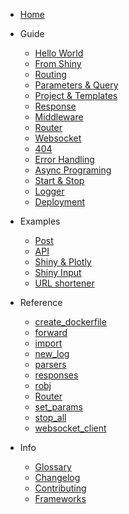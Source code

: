- [Home](/)

- Guide
  
  - [Hello World](guide/hello-world.md)
  - [From Shiny](guide/from-shiny)
  - [Routing](guide/routing.md)
  - [Parameters & Query](guide/params.md)
  - [Project & Templates](guide/project.md)
  - [Response](guide/response.md)
  - [Middleware](guide/middleware.md)
  - [Router](guide/router.md)
  - [Websocket](guide/websocket.md)
  - [404](guide/not-found.md)
  - [Error Handling](guide/errors.md)
  - [Async Programing](guide/async.md)
  - [Start & Stop](guide/stop.md)
  - [Logger](guide/logger.md)
  - [Deployment](guide/deploy.md)

- Examples

  - [Post](examples/post.md)
  - [API](examples/api.md)
  - [Shiny & Plotly](examples/shiny.md)
  - [Shiny Input](examples/input.md)
  - [URL shortener](examples/shortener.md)

- Reference

  - [create_dockerfile](reference/create_dockerfile.md)
  - [forward](reference/forward.md)
  - [import](reference/import.md)
  - [new_log](reference/new_log.md)
  - [parsers](reference/parsers.md)
  - [responses](reference/responses.md)
  - [robj](reference/robj.md)
  - [Router](reference/Router.md)
  - [set_params](reference/set_params.md)
  - [stop_all](reference/stop_all.md)
  - [websocket_client](reference/websocket_client.md)

- Info

  - [Glossary](_glossary.md)
  - [Changelog](changelog.md)
  - [Contributing](coc.md)
  - [Frameworks](frameworks.md)
